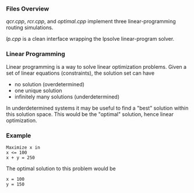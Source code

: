 
### Files Overview ###

*qcr.cpp*, *rcr.cpp*, and *optimal.cpp* implement three linear-programming routing simulations. 

*lp.cpp* is a clean interface wrapping the lpsolve linear-program solver.

### Linear Programming ###
Linear programming is a way to solve linear optimization problems. Given a set of linear equations (constraints), the solution set can have

*   no solution (overdetermined)
*   one unique solution
*   infinitely many solutions (underdetermined)

In underdetermined systems it may be useful to find a "best" solution within this solution space. This would be the "optimal" solution, hence linear optimization.

### Example ###

    Maximize x in
    x <= 100
    x + y = 250

The optimal solution to this problem would be

    x = 100
    y = 150


